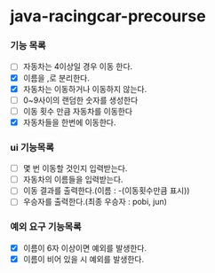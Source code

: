 # java-racingcar-precourse

### 기능 목록

- [ ] 자동차는 4이상일 경우 이동 한다.
- [x] 이름을 ,로 분리한다.
- [x] 자동차는 이동하거나 이동하지 않는다.
- [ ] 0~9사이의 랜덤한 숫자를 생성한다
- [ ] 이동 횟수 만큼 자동차를 이동한다
- [x] 자동차들을 한번에 이동한다.

### ui 기능목록

- [ ] 몇 번 이동할 것인지 입력받는다.
- [ ] 자동차의 이름들을 입력받는다.
- [ ] 이동 결과를 출력한다.(이름 : -(이동횟수만큼 표시))
- [ ] 우승자를 출력한다.(최종 우승자 : pobi, jun)

### 예외 요구 기능목록

-[x] 이름이 6자 이상이면 예외를 발생한다.
-[x] 이름이 비어 있을 시 예외를 발생한다.
